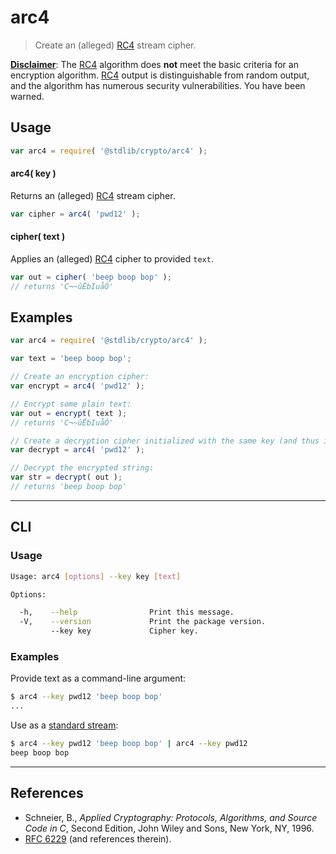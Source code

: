 # arc4

> Create an (alleged) [RC4][rc4] stream cipher.


<section class="intro">

[__Disclaimer__][rfc6229]: The [RC4][rc4] algorithm does __not__ meet the basic criteria for an encryption algorithm. [RC4][rc4] output is distinguishable from random output, and the algorithm has numerous security vulnerabilities. You have been warned.

<!-- </intro> -->


<section class="usage">

## Usage

``` javascript
var arc4 = require( '@stdlib/crypto/arc4' );
```

#### arc4( key )

Returns an (alleged) [RC4][rc4] stream cipher.

``` javascript
var cipher = arc4( 'pwd12' );
```

#### cipher( text )

Applies an (alleged) [RC4][rc4] cipher to provided `text`.

``` javascript
var out = cipher( 'beep boop bop' );
// returns 'C¬~ûËbIuåÓ'
```

<!-- </usage> -->


<section class="examples">

## Examples

``` javascript
var arc4 = require( '@stdlib/crypto/arc4' );

var text = 'beep boop bop';

// Create an encryption cipher:
var encrypt = arc4( 'pwd12' );

// Encrypt some plain text:
var out = encrypt( text );
// returns 'C¬~ûËbIuåÓ'

// Create a decryption cipher initialized with the same key (and thus initial state):
var decrypt = arc4( 'pwd12' );

// Decrypt the encrypted string:
var str = decrypt( out );
// returns 'beep boop bop'
```

<!-- </examples> -->


---

<section class="cli">

## CLI

<section class="usage">

### Usage

``` bash
Usage: arc4 [options] --key key [text]

Options:

  -h,    --help                Print this message.
  -V,    --version             Print the package version.
         --key key             Cipher key.
```

<!-- </usage> -->

<section class="examples">

### Examples

Provide text as a command-line argument:

``` bash
$ arc4 --key pwd12 'beep boop bop' 
...
```

Use as a [standard stream][standard-streams]:

``` bash
$ arc4 --key pwd12 'beep boop bop' | arc4 --key pwd12
beep boop bop
```

<!-- </examples> -->

<!-- </cli> -->


---

<section class="references">

## References

* Schneier, B., *Applied Cryptography: Protocols, Algorithms, and Source Code in C*, Second Edition, John Wiley and Sons, New York, NY, 1996.
* [RFC 6229][rfc6229] (and references therein).

<!-- </references> -->


<section class="links">

[rc4]: https://en.wikipedia.org/wiki/RC4
[rfc6229]: https://tools.ietf.org/html/rfc6229
[standard-streams]: https://en.wikipedia.org/wiki/Standard_streams

<!-- </links> -->
